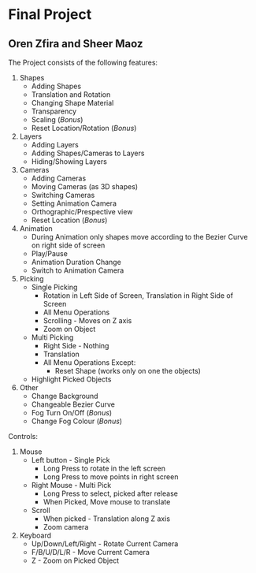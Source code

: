 # Final Project
## Oren Zfira and Sheer Maoz

The Project consists of the following features:
1. Shapes
    - Adding Shapes
    - Translation and Rotation
    - Changing Shape Material
    - Transparency 
    - Scaling (*Bonus*)
    - Reset Location/Rotation (*Bonus*)
2. Layers
    - Adding Layers
    - Adding Shapes/Cameras to Layers
    - Hiding/Showing Layers
3. Cameras
    - Adding Cameras
    - Moving Cameras (as 3D shapes)
    - Switching Cameras
    - Setting Animation Camera
    - Orthographic/Prespective view
    - Reset Location (*Bonus*)
4. Animation
    - During Animation only shapes move according to the Bezier Curve on right side of screen
    - Play/Pause
    - Animation Duration Change
    - Switch to Animation Camera
5. Picking
    - Single Picking
        - Rotation in Left Side of Screen, Translation in Right Side of Screen
        - All Menu Operations
        - Scrolling - Moves on Z axis
        - Zoom on Object
    - Multi Picking
        - Right Side - Nothing
        - Translation
        - All Menu Operations Except:
            - Reset Shape (works only on one the objects)
    - Highlight Picked Objects
6. Other
    - Change Background
    - Changeable Bezier Curve
    - Fog Turn On/Off (*Bonus*)
    - Change Fog Colour (*Bonus*)

Controls:
1. Mouse
    - Left button - Single Pick
        - Long Press to rotate in the left screen
        - Long Press to move points in right screen
    - Right Mouse - Multi Pick
        - Long Press to select, picked after release
        - When Picked, Move mouse to translate
    - Scroll
        - When picked - Translation along Z axis
        - Zoom camera
2. Keyboard
    - Up/Down/Left/Right - Rotate Current Camera
    - F/B/U/D/L/R - Move Current Camera
    - Z - Zoom on Picked Object